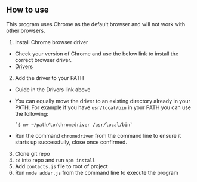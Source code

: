 ## How to use

This program uses Chrome as the default browser and will not work with other browsers.

1. Install Chrome browser driver

* Check your version of Chrome and use the below link to install the correct browser driver.
* [Drivers](https://www.selenium.dev/documentation/webdriver/getting_started/install_drivers/)

2. Add the driver to your PATH

* Guide in the Drivers link above
* You can equally move the driver to an existing directory already in your PATH.
  For example if you have `usr/local/bin` in your PATH you can use the following:

  ```
  `$ mv ~/path/to/chromedriver /usr/local/bin`
  ```
* Run the command `chromedriver` from the command line to ensure it starts up successfully, close once confirmed.

3. Clone git repo
4. `cd` into repo and run `npm install`
5. Add `contacts.js` file to root of project
6. Run `node adder.js` from the command line to execute the program
